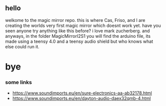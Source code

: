 ## hello

welkome to the magic mirror repo. this is where Cas, Friso, and I are creating the worlds very first magic mirror which doesnt work yet. have you seen anyone try anything like this before? i love mark zucherberg. and anyways, in the folder MagicMirrorI2S1 you will find the arduino file, its made using a teensy 4.0 and a teensy audio shield but who knows what else could run it.

# bye 


### some links 
- https://www.soundimports.eu/en/sure-electronics-aa-ab32178.html
- https://www.soundimports.eu/en/dayton-audio-daex32qmb-4.html

